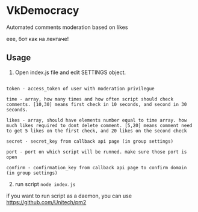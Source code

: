 # VkDemocracy
Automated comments moderation based on likes

еее, бот как на лентаче!

## Usage

1. Open index.js file and edit SETTINGS object.
```watch - id of the group (starting with "-")

token - access_token of user with moderation privilegue

time - array, how many times and how often script should check comments. [10,30] means first check in 10 seconds, and second in 30 seconds. 

likes - array, should have elements number equal to time array. how much likes required to dont delete comment. [5,20] means comment need to get 5 likes on the first check, and 20 likes on the second check

secret - secret_key from callback api page (in group settings)

port - port on which script will be runned. make sure those port is open

confirm - confirmation_key from callback api page to confirm domain (in group settings)
```
2. run script `node index.js`

if you want to run script as a daemon, you can use https://github.com/Unitech/pm2
